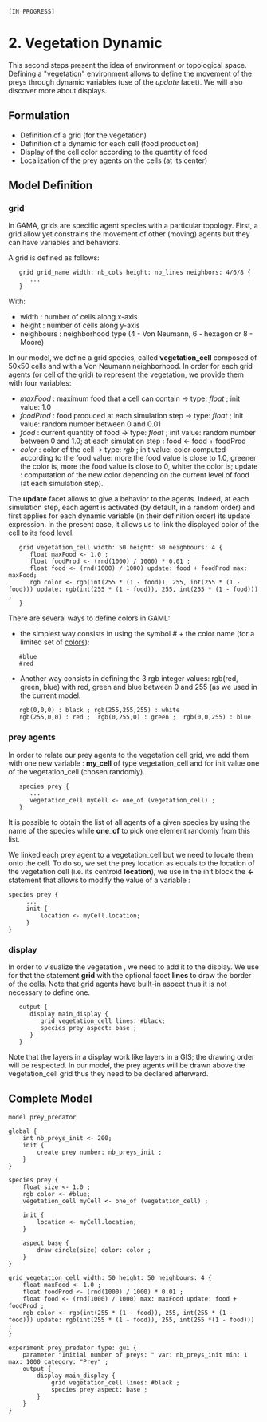 `[IN PROGRESS]`
# 2. Vegetation Dynamic
This second steps present the idea of environment or topological space. Defining a "vegetation" environment allows to define the movement of the preys through dynamic variables (use of the _update_ facet). We will also discover more about displays.








## Formulation
  * Definition of a grid (for the vegetation)
  * Definition of a dynamic for each cell (food production)
  * Display of the cell color according to the quantity of food
  * Localization of the prey agents on the cells (at its center)





## Model Definition

### grid

In GAMA, grids are specific agent species with a particular topology. First, a grid allow yet constrains the movement of other (moving) agents but they can have variables and behaviors.

A grid is defined as follows:
```
   grid grid_name width: nb_cols height: nb_lines neighbors: 4/6/8 {
      ...
   }
```

With:
  * width : number of cells along x-axis
  * height : number of cells along y-axis
  * neighbours : neighborhood type (4 - Von Neumann, 6 - hexagon or 8 - Moore)

In our model, we define a grid species, called **vegetation\_cell** composed of 50x50 cells and with a Von Neumann neighborhood.
In order for each grid agents (or cell of the grid) to represent the vegetation, we provide them with four variables:
  * _maxFood_ : maximum food that a cell can contain -> type: _float_ ; init value: 1.0
  * _foodProd_ : food produced at each simulation step -> type: _float_ ; init value: random number between 0 and 0.01
  * _food_ : current quantity of food -> type: _float_ ; init value: random number between 0 and 1.0; at each simulation step : food <- food + foodProd
  * _color_ : color of the cell -> type: _rgb_ ; init value: color computed according to the food value: more the food value is close to 1.0, greener the color is, more the food value is close to 0,  whiter the color is; update : computation of the new color depending on the current level of food (at each simulation step).

The **update** facet allows to give a behavior to the agents. Indeed, at each simulation step, each agent is activated (by default, in a random order) and first applies for each dynamic variable (in their definition order) its update expression. In the present case, it allows us to link the displayed color of the cell to its food level.
```
   grid vegetation_cell width: 50 height: 50 neighbours: 4 {
      float maxFood <- 1.0 ;
      float foodProd <- (rnd(1000) / 1000) * 0.01 ;
      float food <- (rnd(1000) / 1000) update: food + foodProd max: maxFood;
      rgb color <- rgb(int(255 * (1 - food)), 255, int(255 * (1 - food))) update: rgb(int(255 * (1 - food)), 255, int(255 * (1 - food))) ;
   }
```

There are several ways to define colors in GAML:
  * the simplest way consists in using the symbol _#_ + the color name (for a limited set of  [colors](Index#Constants_and_colors)):
```
   #blue
   #red
```
  * Another way consists in defining the 3 rgb integer values: rgb(red, green, blue) with red, green and blue between 0 and 255 (as we used in the current model.
```
   rgb(0,0,0) : black ; rgb(255,255,255) : white
   rgb(255,0,0) : red ;  rgb(0,255,0) : green ;  rgb(0,0,255) : blue
```


### prey agents
In order to relate our prey agents to the vegetation cell grid, we add them with one new variable : **my\_cell** of type vegetation\_cell and for init value one of the vegetation\_cell (chosen randomly).

```
   species prey {
      ...
      vegetation_cell myCell <- one_of (vegetation_cell) ;
   } 
```

It is possible to obtain the list of all agents of a given species by using the name of the species while **one\_of** to pick one element randomly from this list.

We linked each prey agent to a vegetation\_cell but we need to locate them onto the cell. To do so, we set the prey location as equals to the location of the vegetation cell (i.e. its centroid **location**), we use in the init block the **<-** statement that allows to modify the value of a variable :
```
species prey {
     ...
     init {
         location <- myCell.location;
     }
}
```

### display
In order to visualize the vegetation , we need to add it to the display. We use for that the statement **grid** with the optional facet **lines** to draw the border of the cells. Note that grid agents have built-in aspect thus it is not necessary to define one.
```
   output {
      display main_display {
         grid vegetation_cell lines: #black;
         species prey aspect: base ;
      }
   }
```

Note that the layers in a display work like layers in a GIS; the drawing order will be respected. In our model, the prey agents will be drawn above the vegetation\_cell grid thus they need to be declared afterward.




## Complete Model

```
model prey_predator

global {
	int nb_preys_init <- 200;
	init {
		create prey number: nb_preys_init ;
	}
}

species prey {
	float size <- 1.0 ;
	rgb color <- #blue;
	vegetation_cell myCell <- one_of (vegetation_cell) ;
		
	init {
		location <- myCell.location;
	}
		
	aspect base {
		draw circle(size) color: color ;
	}
}

grid vegetation_cell width: 50 height: 50 neighbours: 4 {
	float maxFood <- 1.0 ;
	float foodProd <- (rnd(1000) / 1000) * 0.01 ;
	float food <- (rnd(1000) / 1000) max: maxFood update: food + foodProd ;
	rgb color <- rgb(int(255 * (1 - food)), 255, int(255 * (1 - food))) update: rgb(int(255 * (1 - food)), 255, int(255 *(1 - food))) ;
}

experiment prey_predator type: gui {
	parameter "Initial number of preys: " var: nb_preys_init min: 1 max: 1000 category: "Prey" ;
	output {
		display main_display {
			grid vegetation_cell lines: #black ;
			species prey aspect: base ;
		}
	}
}
```